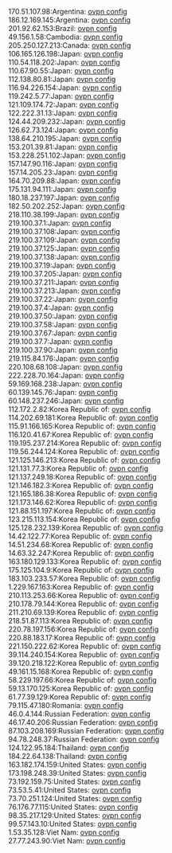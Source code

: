 170.51.107.98:Argentina: [ovpn config](vpn/170_51_107_98.ovpn)  
186.12.169.145:Argentina: [ovpn config](vpn/186_12_169_145.ovpn)  
201.92.62.153:Brazil: [ovpn config](vpn/201_92_62_153.ovpn)  
49.156.1.58:Cambodia: [ovpn config](vpn/49_156_1_58.ovpn)  
205.250.127.213:Canada: [ovpn config](vpn/205_250_127_213.ovpn)  
106.165.126.198:Japan: [ovpn config](vpn/106_165_126_198.ovpn)  
110.54.118.202:Japan: [ovpn config](vpn/110_54_118_202.ovpn)  
110.67.90.55:Japan: [ovpn config](vpn/110_67_90_55.ovpn)  
112.138.80.81:Japan: [ovpn config](vpn/112_138_80_81.ovpn)  
116.94.226.154:Japan: [ovpn config](vpn/116_94_226_154.ovpn)  
119.242.5.77:Japan: [ovpn config](vpn/119_242_5_77.ovpn)  
121.109.174.72:Japan: [ovpn config](vpn/121_109_174_72.ovpn)  
122.222.31.13:Japan: [ovpn config](vpn/122_222_31_13.ovpn)  
124.44.209.232:Japan: [ovpn config](vpn/124_44_209_232.ovpn)  
126.62.73.124:Japan: [ovpn config](vpn/126_62_73_124.ovpn)  
138.64.210.195:Japan: [ovpn config](vpn/138_64_210_195.ovpn)  
153.201.39.81:Japan: [ovpn config](vpn/153_201_39_81.ovpn)  
153.228.251.102:Japan: [ovpn config](vpn/153_228_251_102.ovpn)  
157.147.90.116:Japan: [ovpn config](vpn/157_147_90_116.ovpn)  
157.14.205.23:Japan: [ovpn config](vpn/157_14_205_23.ovpn)  
164.70.209.88:Japan: [ovpn config](vpn/164_70_209_88.ovpn)  
175.131.94.111:Japan: [ovpn config](vpn/175_131_94_111.ovpn)  
180.18.237.197:Japan: [ovpn config](vpn/180_18_237_197.ovpn)  
182.50.202.252:Japan: [ovpn config](vpn/182_50_202_252.ovpn)  
218.110.38.199:Japan: [ovpn config](vpn/218_110_38_199.ovpn)  
219.100.37.1:Japan: [ovpn config](vpn/219_100_37_1.ovpn)  
219.100.37.108:Japan: [ovpn config](vpn/219_100_37_108.ovpn)  
219.100.37.109:Japan: [ovpn config](vpn/219_100_37_109.ovpn)  
219.100.37.125:Japan: [ovpn config](vpn/219_100_37_125.ovpn)  
219.100.37.138:Japan: [ovpn config](vpn/219_100_37_138.ovpn)  
219.100.37.19:Japan: [ovpn config](vpn/219_100_37_19.ovpn)  
219.100.37.205:Japan: [ovpn config](vpn/219_100_37_205.ovpn)  
219.100.37.211:Japan: [ovpn config](vpn/219_100_37_211.ovpn)  
219.100.37.213:Japan: [ovpn config](vpn/219_100_37_213.ovpn)  
219.100.37.22:Japan: [ovpn config](vpn/219_100_37_22.ovpn)  
219.100.37.4:Japan: [ovpn config](vpn/219_100_37_4.ovpn)  
219.100.37.50:Japan: [ovpn config](vpn/219_100_37_50.ovpn)  
219.100.37.58:Japan: [ovpn config](vpn/219_100_37_58.ovpn)  
219.100.37.67:Japan: [ovpn config](vpn/219_100_37_67.ovpn)  
219.100.37.7:Japan: [ovpn config](vpn/219_100_37_7.ovpn)  
219.100.37.90:Japan: [ovpn config](vpn/219_100_37_90.ovpn)  
219.115.84.176:Japan: [ovpn config](vpn/219_115_84_176.ovpn)  
220.108.68.108:Japan: [ovpn config](vpn/220_108_68_108.ovpn)  
222.228.70.164:Japan: [ovpn config](vpn/222_228_70_164.ovpn)  
59.169.168.238:Japan: [ovpn config](vpn/59_169_168_238.ovpn)  
60.139.145.76:Japan: [ovpn config](vpn/60_139_145_76.ovpn)  
60.148.237.246:Japan: [ovpn config](vpn/60_148_237_246.ovpn)  
112.172.2.82:Korea Republic of: [ovpn config](vpn/112_172_2_82.ovpn)  
114.202.69.181:Korea Republic of: [ovpn config](vpn/114_202_69_181.ovpn)  
115.91.166.165:Korea Republic of: [ovpn config](vpn/115_91_166_165.ovpn)  
116.120.41.67:Korea Republic of: [ovpn config](vpn/116_120_41_67.ovpn)  
119.195.237.214:Korea Republic of: [ovpn config](vpn/119_195_237_214.ovpn)  
119.56.244.124:Korea Republic of: [ovpn config](vpn/119_56_244_124.ovpn)  
121.125.146.213:Korea Republic of: [ovpn config](vpn/121_125_146_213.ovpn)  
121.131.77.3:Korea Republic of: [ovpn config](vpn/121_131_77_3.ovpn)  
121.137.249.18:Korea Republic of: [ovpn config](vpn/121_137_249_18.ovpn)  
121.146.182.3:Korea Republic of: [ovpn config](vpn/121_146_182_3.ovpn)  
121.165.186.38:Korea Republic of: [ovpn config](vpn/121_165_186_38.ovpn)  
121.173.146.62:Korea Republic of: [ovpn config](vpn/121_173_146_62.ovpn)  
121.88.151.197:Korea Republic of: [ovpn config](vpn/121_88_151_197.ovpn)  
123.215.113.154:Korea Republic of: [ovpn config](vpn/123_215_113_154.ovpn)  
125.128.232.139:Korea Republic of: [ovpn config](vpn/125_128_232_139.ovpn)  
14.42.122.77:Korea Republic of: [ovpn config](vpn/14_42_122_77.ovpn)  
14.51.234.68:Korea Republic of: [ovpn config](vpn/14_51_234_68.ovpn)  
14.63.32.247:Korea Republic of: [ovpn config](vpn/14_63_32_247.ovpn)  
163.180.129.133:Korea Republic of: [ovpn config](vpn/163_180_129_133.ovpn)  
175.125.104.9:Korea Republic of: [ovpn config](vpn/175_125_104_9.ovpn)  
183.103.233.57:Korea Republic of: [ovpn config](vpn/183_103_233_57.ovpn)  
1.229.167.163:Korea Republic of: [ovpn config](vpn/1_229_167_163.ovpn)  
210.113.253.66:Korea Republic of: [ovpn config](vpn/210_113_253_66.ovpn)  
210.178.79.144:Korea Republic of: [ovpn config](vpn/210_178_79_144.ovpn)  
211.210.69.139:Korea Republic of: [ovpn config](vpn/211_210_69_139.ovpn)  
218.51.87.113:Korea Republic of: [ovpn config](vpn/218_51_87_113.ovpn)  
220.78.197.156:Korea Republic of: [ovpn config](vpn/220_78_197_156.ovpn)  
220.88.183.17:Korea Republic of: [ovpn config](vpn/220_88_183_17.ovpn)  
221.150.222.62:Korea Republic of: [ovpn config](vpn/221_150_222_62.ovpn)  
39.114.240.154:Korea Republic of: [ovpn config](vpn/39_114_240_154.ovpn)  
39.120.218.122:Korea Republic of: [ovpn config](vpn/39_120_218_122.ovpn)  
49.161.15.168:Korea Republic of: [ovpn config](vpn/49_161_15_168.ovpn)  
58.229.197.66:Korea Republic of: [ovpn config](vpn/58_229_197_66.ovpn)  
59.13.170.125:Korea Republic of: [ovpn config](vpn/59_13_170_125.ovpn)  
61.77.39.129:Korea Republic of: [ovpn config](vpn/61_77_39_129.ovpn)  
79.115.47.180:Romania: [ovpn config](vpn/79_115_47_180.ovpn)  
46.0.4.144:Russian Federation: [ovpn config](vpn/46_0_4_144.ovpn)  
46.17.40.206:Russian Federation: [ovpn config](vpn/46_17_40_206.ovpn)  
87.103.208.169:Russian Federation: [ovpn config](vpn/87_103_208_169.ovpn)  
94.78.248.37:Russian Federation: [ovpn config](vpn/94_78_248_37.ovpn)  
124.122.95.184:Thailand: [ovpn config](vpn/124_122_95_184.ovpn)  
184.22.64.138:Thailand: [ovpn config](vpn/184_22_64_138.ovpn)  
163.182.174.159:United States: [ovpn config](vpn/163_182_174_159.ovpn)  
173.198.248.39:United States: [ovpn config](vpn/173_198_248_39.ovpn)  
73.192.159.75:United States: [ovpn config](vpn/73_192_159_75.ovpn)  
73.53.5.41:United States: [ovpn config](vpn/73_53_5_41.ovpn)  
73.70.251.124:United States: [ovpn config](vpn/73_70_251_124.ovpn)  
76.176.77.115:United States: [ovpn config](vpn/76_176_77_115.ovpn)  
98.35.217.129:United States: [ovpn config](vpn/98_35_217_129.ovpn)  
99.57.143.10:United States: [ovpn config](vpn/99_57_143_10.ovpn)  
1.53.35.128:Viet Nam: [ovpn config](vpn/1_53_35_128.ovpn)  
27.77.243.90:Viet Nam: [ovpn config](vpn/27_77_243_90.ovpn)  
